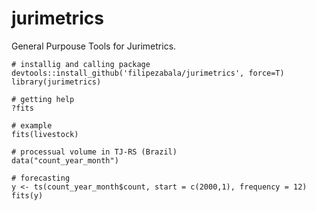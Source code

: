 # jurimetrics
General Purpouse Tools for Jurimetrics.

```
# installig and calling package
devtools::install_github('filipezabala/jurimetrics', force=T)
library(jurimetrics)

# getting help
?fits

# example
fits(livestock)

# processual volume in TJ-RS (Brazil)
data("count_year_month")

# forecasting
y <- ts(count_year_month$count, start = c(2000,1), frequency = 12)
fits(y)
```
